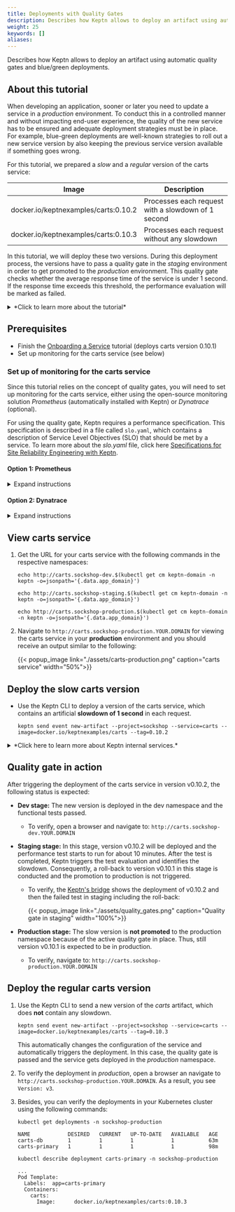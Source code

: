 ```yaml
---
title: Deployments with Quality Gates
description: Describes how Keptn allows to deploy an artifact using automatic quality gates and blue/green deployments.
weight: 25
keywords: []
aliases:
---
```


Describes how Keptn allows to deploy an artifact using automatic quality gates and blue/green deployments.

## About this tutorial

When developing an application, sooner or later you need to update a service in a *production* environment. To conduct this in a controlled manner and without impacting end-user experience, the quality of the new service has to be ensured and adequate deployment strategies must be in place. For example, blue-green deployments are well-known strategies to roll out a new service version by also keeping the previous service version available if something goes wrong.

For this tutorial, we prepared a *slow* and a *regular* version of the carts service:

| Image                                 | Description                                        |
|---------------------------------------|----------------------------------------------------|
| docker.io/keptnexamples/carts:0.10.2  | Processes each request with a slowdown of 1 second |
| docker.io/keptnexamples/carts:0.10.3  | Processes each request without any slowdown        |

In this tutorial, we will deploy these two versions. During this deployment process, the versions have to pass a quality gate in the *staging* environment in order to get promoted to the *production* environment.
This quality gate checks whether the average response time of the service is under 1&nbsp;second. If the response time exceeds this threshold, the performance evaluation will be marked as failed.

<details><summary>*Click to learn more about the tutorial*</summary>
<p>

1. We will *try* to deploy the *slow* version of the carts service (0.10.2). Therefore, Keptn will deploy this new version into the **dev** environment where functional tests will be executed. After passing these functional tests, Keptn will promote this service into the **staging** environment by releasing it as the blue or green version next to the previous version of the service. Then, Keptn will route traffic to this new version by changing the configuration of the virtual service (i.e., by setting weights for the routes between blue and green) and Keptn will start the defined performance test (e.g., using JMeter). Using the monitoring results of this performance test will allow [lighthouse](https://github.com/keptn/keptn/tree/master/lighthouse-service) to evaluate the quality gate. The *slow* version of carts (0.10.2) will not pass the quality gate and, hence, the new version will not be promoted to the **production** stage (in other words: the deployment will be rejected). Furthermore, Keptn will change the weights within the **staging** stage back to the previous working deployment of the service. 

2. We will deploy the *regular* version of the carts service (v0.10.3). Therefore, Keptn will conduct the same steps as before except that this version will pass the quality gate. Hence, this *regular* version will be promoted into the **production** environment.

</p>
</details>

## Prerequisites

- Finish the [Onboarding a Service](../onboard-carts-service/) tutorial (deploys carts version 0.10.1)
- Set up monitoring for the carts service (see below)

### Set up of monitoring for the carts service
Since this tutorial relies on the concept of quality gates, you will need to set up monitoring for the carts service, either using the open-source monitoring solution *Prometheus* (automatically installed with Keptn) or *Dynatrace* (optional). 

For using the quality gate, Keptn requires a performance specification. This specification is described in a file called `slo.yaml`, which contains a description of Service Level Objectives (SLO) that should be met by a service. To learn more about the *slo.yaml* file, click here [Specifications for Site Reliability Engineering with Keptn](https://github.com/keptn/spec/blob/master/design_docs/keptn_quality_gates.md).

#### Option 1: Prometheus
<details><summary>Expand instructions</summary>
<p>

* To set up the quality gates for the carts service, please navigate to the `examples/onboarding-carts` folder. This folder contains the file `slo_quality-gates.yaml`. To set the quality gates based on those files, upload it via the following command:

    ```console
    keptn add-resource --project=sockshop --service=carts --stage=staging --resource=slo_quality-gates.yaml --resourceUri=slo.yaml
    ```

* Afterwards, execute the following command to set up the rules for the Prometheus Alerting Manager based on those quality gates:

    ```
    keptn configure monitoring prometheus --project=sockshop --service=carts
    ```

* To verify that the Prometheus scrape jobs are correctly set up, you can access Prometheus by enabling port-forwarding for the prometheus-service:

    ```console
    kubectl port-forward svc/prometheus-service 8080 -n monitoring
    ```

    It is then available on [localhost:8080/targets](http://localhost:8080/targets) where you can see the three targets for the carts service:

  {{< popup_image link="./assets/prometheus-targets.png" caption="Prometheus Targets">}}


* The evaluation of the test runs will be performed by an internal Keptn service, called the `lighthouse-service`. While this service is responsible for evaluating the SLI results based on the criteria found in the `slo.yaml` file, it depends on an SLI-source service to retrieve the actual values of the SLIs. In this example, we are using the `prometheus-sli-service`. To inform the `lighthouse-service` to use the `prometheus-sli-service` for the **sockshop** project, the following `ConfigMap` will be used:

    ```yaml
    apiVersion: v1
    data:
      sli-provider: prometheus
    kind: ConfigMap
    metadata:
      name: lighthouse-config-sockshop
      namespace: keptn
    ```

* Apply the ConfigMap by executing the following command from within the `onboarding-carts` folder:

    ```console
    kubectl apply -f lighthouse-source-prometheus.yaml
    ```

* During an evaluation of the quality gates, an internal Keptn service, the `prometheus-sli-service` will fetch the values for the `response_time_p95` SLI that is referenced in the `slo.yaml` file. To tell the service how to acquire this value, the correct query needs to be configured. This can be done by storing the following `ConfigMap` in the `keptn` namespace:

    ```yaml
    apiVersion: v1
    data:
      custom-queries: |
        cpu_usage: avg(rate(container_cpu_usage_seconds_total{namespace="$PROJECT-$STAGE",pod_name=~"$SERVICE-primary-.*"}[5m]))
        response_time_p95: histogram_quantile(0.95, sum by(le) (rate(http_response_time_milliseconds_bucket{handler="ItemsController.addToCart",job="$SERVICE-$PROJECT-$STAGE-canary"}[$DURATION_SECONDS])))
    kind: ConfigMap
    metadata:
      name: prometheus-sli-config-sockshop
      namespace: keptn
    ```

* Apply the ConfigMap by executing the following command from within the `onboarding-carts` folder:

    ```console
    kubectl apply -f prometheus-sli-config.yaml
    ```

 </p>
</details>

#### Option 2: Dynatrace
<details><summary>Expand instructions</summary>
<p>
Please make sure you have followed the installation instructions for setting up [Dynatrace OneAgent](../../reference/monitoring/dynatrace).

* To set up the quality gates for the carts service, please navigate to the `examples/onboarding-carts` folder. This folder contains the file `slo_quality-gates.yaml`. To set the quality gates based on those files, upload it via the following command:

    ```console
    keptn add-resource --project=sockshop --service=carts --stage=staging --resource=slo_quality-gates.yaml --resourceUri=slo.yaml
    ```

* The evaluation of the test runs will be performed by an internal Keptn service, called the `lighthouse-service`. While this service is responsible for evaluating the SLI results based on the criteria found in the `slo.yaml` file, it depends on an SLI-source service to retrieve the actual values of the SLIs. In this example, we are using the `dynatrace-sli-service`.
To inform the `lighthouse-service` to use the `dynatrace-sli-service` for the **sockshop** project, the following `ConfigMap` will be used:

    ```yaml
    apiVersion: v1
    data:
      sli-provider: dynatrace
    kind: ConfigMap
    metadata:
      name: lighthouse-config-sockshop
      namespace: keptn
    ```

* Apply the ConfigMap by executing the following command from within the `onboarding-carts` folder:

    ```console
    kubectl apply -f lighthouse-source-dynatrace.yaml
    ```

* Last but not least, the Dynatrace-SLI-Service needs to be installed using
    
    ```console
    git clone --branch 0.1.0 https://github.com/keptn-contrib/dynatrace-sli-service --single-branch
    cd dynatrace-sli-service
    kubectl apply -f deploy/
    ```

* This should deploy the dynatrace-sli-service and its distributor. The output should look something like this:
    
    ```console
    deployment.apps/dynatrace-sli-service-monitoring-configure-distributor created
    deployment.apps/dynatrace-sli-service created
    service/dynatrace-sli-service created
    ```

* To verify that the deployment has worked, use

    ```console
    kubectl get pods -n keptn | grep dynatrace-sli
    ```

    Which should display two pods: 

    * dynatrace-sli-service
    * dynatrace-sli-service-monitoring-configure-distributor

* During an evaluation of the quality gates, an internal Keptn service, the `dynatrace-sli-service` will fetch the values for the `response_time_p95` SLI that is referenced in the `slo.yaml` file. To tell the service how to acquire this value from the Dynatrace Timeseries API some parameters need to be configured.
This can be done by storing the following `ConfigMap` in the `keptn` namespace:

    ```yaml
    apiVersion: v1
    data:
      custom-queries: |
        error_count_4xx: "com.dynatrace.builtin:service.errorcounthttp4xx,,0"
        error_count_5xx: "com.dynatrace.builtin:service.errorcounthttp5xx,,0"
        response_time_P50: "com.dynatrace.builtin:service.responsetime,percentile,50"
    kind: ConfigMap
    metadata:
      name: dynatrace-sli-config-sockshop
      namespace: keptn
    ```

* Apply the ConfigMap by executing the following command from within the `onboarding-carts` folder:

    ```console
    kubectl apply -f dynatrace-sli-config.yaml
    ```

* Last but not least, the Dynatrace-SLI-Service needs a secret containing the following data:

    * Tenant id for Dynatrace API
    * API token for Dynatrace API

  Example: 

  ```yaml
  tenant: your_tenant_id.live.dynatracelabs.com
  apiToken: XYZ123456789
  ```

* Add the credential in the **keptn namespace** using

  ```console
  kubectl create secret generic dynatrace-credentials-sockshop -n "keptn" --from-file=dynatrace-credentials=your_credential_file.yaml
  ```

</p>
</details>

## View carts service

1. Get the URL for your carts service with the following commands in the respective namespaces:

    ```console
    echo http://carts.sockshop-dev.$(kubectl get cm keptn-domain -n keptn -o=jsonpath='{.data.app_domain}')
    ```
    ```console
    echo http://carts.sockshop-staging.$(kubectl get cm keptn-domain -n keptn -o=jsonpath='{.data.app_domain}')
    ```
    ```console
    echo http://carts.sockshop-production.$(kubectl get cm keptn-domain -n keptn -o=jsonpath='{.data.app_domain}')
    ```

2. Navigate to `http://carts.sockshop-production.YOUR.DOMAIN` for viewing the carts service in your **production** environment and you should receive an output similar to the following:

    {{< popup_image
      link="./assets/carts-production.png"
      caption="carts service"
      width="50%">}}

## Deploy the slow carts version

* Use the Keptn CLI to deploy a version of the carts service, which contains an artificial **slowdown of 1 second** in each request.

  ```console
  keptn send event new-artifact --project=sockshop --service=carts --image=docker.io/keptnexamples/carts --tag=0.10.2
  ```

<details><summary>*Click here to learn more about Keptn internal services.*</summary>
<p>
The [send event new-artifact](../../reference/cli/#keptn-send-event-new-artifact) command changes the configuration of the service and automatically triggers the following Keptn services:

* **Phase 1**: Deploying, testing and evaluating the test in the *dev* stage:
    * **helm-service**: This service deploys the new artifact to *dev*.
    * **jmeter-service**: This service runs a basic health check and a functional tests in *dev*. Afterwards, this service sends an event of type `sh.keptn.events.tests-finished`. 
    * **lighthouse-service**: This service picks up the event and evaluates the test runs based on the  performance signature. Since in the *dev* environment only functional tests are executed, the lighthouse-service will mark the test run as successful (functional failures would have been detected by the **jmeter-service**).
    * **gatekeeper-service**: This service promotes the artifact to the next stage, i.e., *staging*.

* **Phase 2**: Deploying, testing and evaluating the test in the *staging* stage:
    * **helm-service**: This service deploys the new artifact to *staging* using a blue/green deployment strategy.
    * **jmeter-service**: This service runs a performance test in *staging* and sends the `sh.keptn.events.tests-finished` event.
    * **lighthouse-service**: This service picks up the event and this time, the quality gates of the service will be evaluated because we are using the performance-test-strategy for this stage. This means that the lighthouse-service will send a `get-sli` event to fetch the metrics for the *carts* service from either Prometheus or Dynatrace, depending on how you set up the monitoring for your service earlier. Based on the results of that evaluation, the lighthouse-service will mark the test run execution as successful or failed. In our scenario, the lighthouse-service will mark it as failed since the response time thresholds will be exceeded.
    * **gatekeeper-service**: This service receives a `sh.keptn.events.evaluation-done` event, which contains the result of the evaluation of the lighthouse-service. Since in this case the performance test run failed, the gatekeeper-service automatically initiates an rollback to the previous version in *staging* and the artifact won't be promoted to *production*.

</p>
</details>

## Quality gate in action

After triggering the deployment of the carts service in version v0.10.2, the following status is expected:

* **Dev stage:** The new version is deployed in the dev namespace and the functional tests passed.
  * To verify, open a browser and navigate to: `http://carts.sockshop-dev.YOUR.DOMAIN`

* **Staging stage:** In this stage, version v0.10.2 will be deployed and the performance test starts to run for about 10 minutes. After the test is completed, Keptn triggers the test evaluation and identifies the slowdown. Consequently, a roll-back to version v0.10.1 in this stage is conducted and the promotion to production is not triggered.
  * To verify, the [Keptn's bridge](../../reference/keptnsbridge/#usage) shows the deployment of v0.10.2 and then the failed test in staging including the roll-back:

    {{< popup_image
      link="./assets/quality_gates.png"
      caption="Quality gate in staging"
      width="100%">}}

* **Production stage:** The slow version is **not promoted** to the production namespace because of the active quality gate in place. Thus, still version v0.10.1 is expected to be in production.
  * To verify, navigate to: `http://carts.sockshop-production.YOUR.DOMAIN`

## Deploy the regular carts version

1. Use the Keptn CLI to send a new version of the *carts* artifact, which does **not** contain any slowdown.
 
   ```console
   keptn send event new-artifact --project=sockshop --service=carts --image=docker.io/keptnexamples/carts --tag=0.10.3
   ```

    This automatically changes the configuration of the service and automatically triggers the deployment. In this case, the quality gate is passed and the service gets deployed in the *production* namespace. 

1. To verify the deployment in *production*, open a browser an navigate to `http://carts.sockshop-production.YOUR.DOMAIN`. As a result, you see `Version: v3`.

1. Besides, you can verify the deployments in your Kubernetes cluster using the following commands: 

    ```console
    kubectl get deployments -n sockshop-production
    ``` 

    ```console
    NAME            DESIRED   CURRENT   UP-TO-DATE   AVAILABLE   AGE
    carts-db        1         1         1            1           63m
    carts-primary   1         1         1            1           98m
    ```

    ```console
    kubectl describe deployment carts-primary -n sockshop-production
    ``` 
    
    ```console
    ...
    Pod Template:
      Labels:  app=carts-primary
      Containers:
        carts:
          Image:      docker.io/keptnexamples/carts:0.10.3
    ```
